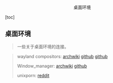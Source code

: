 <center>桌面环境</center>





[toc]









## 桌面环境

> 一些关于桌面环境的连接。









> wayland compositors:  [archwiki](https://wiki.archlinux.org/title/Wayland#Compositors) [github](https://github.com/topics/compositor) [github](https://github.com/topics/wayland-compositor)
>
> Window_manager:  [archwiki](https://wiki.archlinux.org/title/Window_manager#Types) [github](https://github.com/topics/window-manager)
>
> unixporn: [reddit](https://www.reddit.com/r/unixporn/)